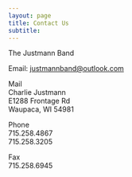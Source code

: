 ```yaml
---
layout: page
title: Contact Us
subtitle: 
---
```


The Justmann Band

Email: [justmannband@outlook.com](mailto:justmannband@outlook.com)

Mail  
Charlie Justmann  
E1288 Frontage Rd  
Waupaca, WI 54981  

Phone  
715.258.4867  
715.258.3205  

Fax  
715.258.6945